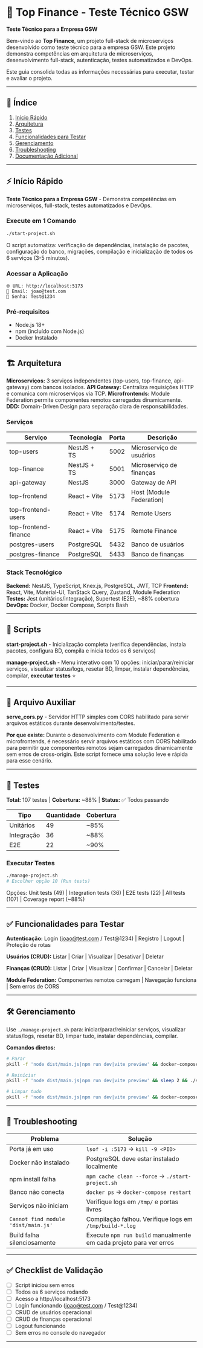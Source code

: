 # 🏦 Top Finance - Teste Técnico GSW

**Teste Técnico para a Empresa GSW**

Bem-vindo ao **Top Finance**, um projeto full-stack de microserviços desenvolvido como teste técnico para a empresa GSW. Este projeto demonstra competências em arquitetura de microserviços, desenvolvimento full-stack, autenticação, testes automatizados e DevOps.

Este guia consolida todas as informações necessárias para executar, testar e avaliar o projeto.

---

## 📑 Índice

1. [Início Rápido](#início-rápido)
2. [Arquitetura](#arquitetura)
3. [Testes](#testes)
4. [Funcionalidades para Testar](#funcionalidades-para-testar)
5. [Gerenciamento](#gerenciamento)
6. [Troubleshooting](#troubleshooting)
7. [Documentação Adicional](#documentação-adicional)

---

## ⚡ Início Rápido

**Teste Técnico para a Empresa GSW** - Demonstra competências em microserviços, full-stack, testes automatizados e DevOps.

### Execute em 1 Comando

```bash
./start-project.sh
```

O script automatiza: verificação de dependências, instalação de pacotes, configuração do banco, migrações, compilação e inicialização de todos os 6 serviços (3-5 minutos).

### Acessar a Aplicação

```
🌐 URL: http://localhost:5173
🔐 Email: joao@test.com
🔐 Senha: Test@1234
```

### Pré-requisitos

- Node.js 18+
- npm (incluído com Node.js)
- Docker Instalado

---

## 🏗️ Arquitetura

**Microserviços:** 3 serviços independentes (top-users, top-finance, api-gateway) com bancos isolados.
**API Gateway:** Centraliza requisições HTTP e comunica com microserviços via TCP.
**Microfrontends:** Module Federation permite componentes remotos carregados dinamicamente.
**DDD:** Domain-Driven Design para separação clara de responsabilidades.

### Serviços

| Serviço              | Tecnologia   | Porta | Descrição                |
| -------------------- | ------------ | ----- | ------------------------ |
| top-users            | NestJS + TS  | 5002  | Microserviço de usuários |
| top-finance          | NestJS + TS  | 5001  | Microserviço de finanças |
| api-gateway          | NestJS       | 3000  | Gateway de API           |
| top-frontend         | React + Vite | 5173  | Host (Module Federation) |
| top-frontend-users   | React + Vite | 5174  | Remote Users             |
| top-frontend-finance | React + Vite | 5175  | Remote Finance           |
| postgres-users       | PostgreSQL   | 5432  | Banco de usuários        |
| postgres-finance     | PostgreSQL   | 5433  | Banco de finanças        |

### Stack Tecnológico

**Backend:** NestJS, TypeScript, Knex.js, PostgreSQL, JWT, TCP
**Frontend:** React, Vite, Material-UI, TanStack Query, Zustand, Module Federation
**Testes:** Jest (unitários/integração), Supertest (E2E), ~88% cobertura
**DevOps:** Docker, Docker Compose, Scripts Bash

---

## 🚀 Scripts

**start-project.sh** - Inicialização completa (verifica dependências, instala pacotes, configura BD, compila e inicia todos os 6 serviços)

**manage-project.sh** - Menu interativo com 10 opções: iniciar/parar/reiniciar serviços, visualizar status/logs, resetar BD, limpar, instalar dependências, compilar, **executar testes** ⭐

---

## 📄 Arquivo Auxiliar

**serve_cors.py** - Servidor HTTP simples com CORS habilitado para servir arquivos estáticos durante desenvolvimento/testes.

**Por que existe:** Durante o desenvolvimento com Module Federation e microfrontends, é necessário servir arquivos estáticos com CORS habilitado para permitir que componentes remotos sejam carregados dinamicamente sem erros de cross-origin. Este script fornece uma solução leve e rápida para esse cenário.

---

## 🧪 Testes

**Total:** 107 testes | **Cobertura:** ~88% | **Status:** ✅ Todos passando

| Tipo       | Quantidade | Cobertura |
| ---------- | ---------- | --------- |
| Unitários  | 49         | ~85%      |
| Integração | 36         | ~88%      |
| E2E        | 22         | ~90%      |

### Executar Testes

```bash
./manage-project.sh
# Escolher opção 10 (Run tests)
```

Opções: Unit tests (49) | Integration tests (36) | E2E tests (22) | All tests (107) | Coverage report (~88%)

---

## ✅ Funcionalidades para Testar

**Autenticação:** Login (joao@test.com / Test@1234) | Registro | Logout | Proteção de rotas

**Usuários (CRUD):** Listar | Criar | Visualizar | Desativar | Deletar

**Finanças (CRUD):** Listar | Criar | Visualizar | Confirmar | Cancelar | Deletar

**Module Federation:** Componentes remotos carregam | Navegação funciona | Sem erros de CORS

---

## 🛠️ Gerenciamento

Use `./manage-project.sh` para: iniciar/parar/reiniciar serviços, visualizar status/logs, resetar BD, limpar tudo, instalar dependências, compilar.

**Comandos diretos:**

```bash
# Parar
pkill -f 'node dist/main.js|npm run dev|vite preview' && docker-compose down

# Reiniciar
pkill -f 'node dist/main.js|npm run dev|vite preview' && sleep 2 && ./start-project.sh

# Limpar tudo
pkill -f 'node dist/main.js|npm run dev|vite preview' && docker-compose down -v && rm -rf */dist */node_modules
```

---

## 🐛 Troubleshooting

| Problema                            | Solução                                                            |
| ----------------------------------- | ------------------------------------------------------------------ |
| Porta já em uso                     | `lsof -i :5173` → `kill -9 <PID>`                                  |
| Docker não instalado                | PostgreSQL deve estar instalado localmente                         |
| npm install falha                   | `npm cache clean --force` → `./start-project.sh`                   |
| Banco não conecta                   | `docker ps` → `docker-compose restart`                             |
| Serviços não iniciam                | Verifique logs em `/tmp/` e portas livres                          |
| `Cannot find module 'dist/main.js'` | Compilação falhou. Verifique logs em `/tmp/build-*.log`            |
| Build falha silenciosamente         | Execute `npm run build` manualmente em cada projeto para ver erros |

---

## ✅ Checklist de Validação

- [ ] Script iniciou sem erros
- [ ] Todos os 6 serviços rodando
- [ ] Acesso a http://localhost:5173
- [ ] Login funcionando (joao@test.com / Test@1234)
- [ ] CRUD de usuários operacional
- [ ] CRUD de finanças operacional
- [ ] Logout funcionando
- [ ] Sem erros no console do navegador

---
